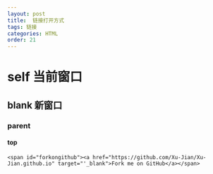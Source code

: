 ```yaml
---
layout: post
title:  链接打开方式
tags: 链接
categories: HTML
order: 21
---
```




# self  当前窗口

## blank 新窗口

### parent

#### top



`<span id="forkongithub"><a href="https://github.com/Xu-Jian/Xu-Jian.github.io" target="'_blank">Fork me on GitHub</a></span>`

